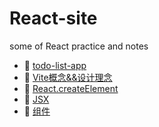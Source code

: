 <!--
 * @Author: luoxi
 * @LastEditTime: 2022-02-05 23:50:05
 * @LastEditors: your name
 * @Description: 
-->
# React-site
some of React practice and notes  
- 📝 [todo-list-app](./todo-list-app/src/README.md)  
- 📖 [Vite概念&&设计理念](./notes/Vite概念&&设计理念.md)  
- 📖 [React.createElement](./notes/React.createElement.md)  
- 📖 [JSX](./notes/JSX.md)  
- 📖 [组件](./notes/组件.md)  